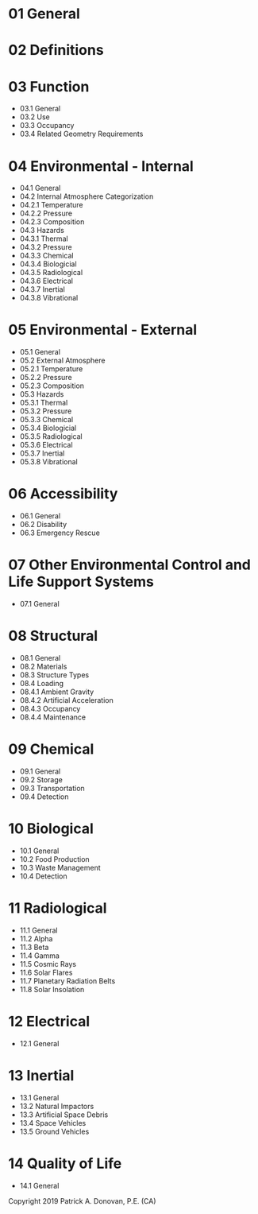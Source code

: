 # 01 General

# 02 Definitions

# 03 Function
- 03.1 General
- 03.2 Use
- 03.3 Occupancy
- 03.4 Related Geometry Requirements

# 04 Environmental - Internal
- 04.1 General
- 04.2 Internal Atmosphere Categorization
- 04.2.1 Temperature
- 04.2.2 Pressure
- 04.2.3 Composition
- 04.3 Hazards
- 04.3.1 Thermal
- 04.3.2 Pressure
- 04.3.3 Chemical
- 04.3.4 Biologicial
- 04.3.5 Radiological
- 04.3.6 Electrical
- 04.3.7 Inertial
- 04.3.8 Vibrational

# 05 Environmental - External
- 05.1 General
- 05.2 External Atmosphere
- 05.2.1 Temperature
- 05.2.2 Pressure
- 05.2.3 Composition
- 05.3 Hazards
- 05.3.1 Thermal
- 05.3.2 Pressure
- 05.3.3 Chemical
- 05.3.4 Biologicial
- 05.3.5 Radiological
- 05.3.6 Electrical
- 05.3.7 Inertial
- 05.3.8 Vibrational

# 06 Accessibility
- 06.1 General
- 06.2 Disability
- 06.3 Emergency Rescue

# 07 Other Environmental Control and Life Support Systems
- 07.1 General

# 08 Structural
- 08.1 General
- 08.2 Materials
- 08.3 Structure Types
- 08.4 Loading
- 08.4.1 Ambient Gravity
- 08.4.2 Artificial Acceleration
- 08.4.3 Occupancy
- 08.4.4 Maintenance

# 09 Chemical
- 09.1 General
- 09.2 Storage
- 09.3 Transportation
- 09.4 Detection

# 10 Biological
- 10.1 General
- 10.2 Food Production
- 10.3 Waste Management
- 10.4 Detection

# 11 Radiological
- 11.1 General
- 11.2 Alpha
- 11.3 Beta
- 11.4 Gamma
- 11.5 Cosmic Rays
- 11.6 Solar Flares
- 11.7 Planetary Radiation Belts
- 11.8 Solar Insolation

# 12 Electrical
- 12.1 General

# 13 Inertial
- 13.1 General
- 13.2 Natural Impactors
- 13.3 Artificial Space Debris
- 13.4 Space Vehicles
- 13.5 Ground Vehicles

# 14 Quality of Life
- 14.1 General

Copyright 2019 Patrick A. Donovan, P.E. (CA)
